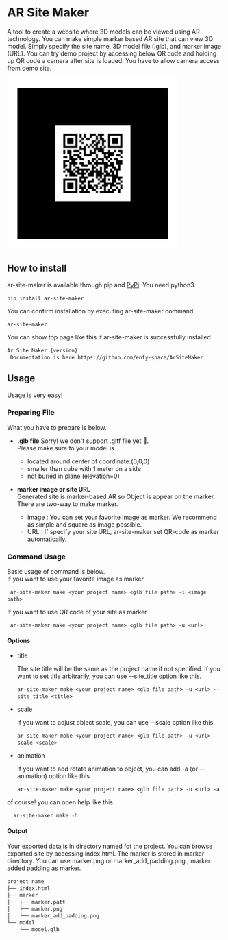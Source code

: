 # AR Site Maker
A tool to create a website where 3D models can be viewed using AR technology.
You can make simple marker based AR site that can view 3D model. 
Simply specify the site name, 3D model file (.glb), and marker image (URL).
You can try demo project by accessing below QR code and holding up QR code a camera after site is loaded.
You have to allow camera access from demo site.

<img src="sample_project/marker/marker_add_padding.png" width="400px">

## How to install
ar-site-maker is available through pip and [PyPi](https://pypi.org/project/ar-site-maker/). You need python3.
```
pip install ar-site-maker
```
You can confirm installation by executing ar-site-maker command.
```
ar-site-maker 
```
You can show top page like this if ar-site-maker is successfully installed.
```
Ar Site Maker {version}
 Documentation is here https://github.com/enfy-space/ArSiteMaker
```

## Usage
Usage is very easy!
<br>
### Preparing File
What you have to prepare is below.
* <b>.glb file</b>
  Sorry! we don't support .gltf file yet 🥹.
  <br>Please make sure to your model is

  * located around center of coordinate:(0,0,0) 
  * smaller than cube with 1 meter on a side
  * not buried in plane (elevation=0)

* <b> marker image or site URL </b>
  <br>Generated site is marker-based AR so Object is appear on the marker.
  There are two-way to make marker. 
  
  * image : You can set your favorite image as marker. 
  We recommend as simple and square as image possible.
  * URL : If specify your site URL, ar-site-maker set QR-code as marker automatically.

### Command Usage
Basic usage of command is below. <br>
If you want to use your favorite image as marker
```
 ar-site-maker make <your project name> <glb file path> -i <image path>
```
If you want to use QR code of your site as marker
```
 ar-site-maker make <your project name> <glb file path> -u <url>
```
#### Options
* title

  The site title will be the same as the project name if not specified.
If you want to set title arbitrarily, you can use --site_title option like this.
  ```
  ar-site-maker make <your project name> <glb file path> -u <url> --site_title <title>
  ```

* scale

  If you want to adjust object scale, you can use --scale option like this.
  ```
  ar-site-maker make <your project name> <glb file path> -u <url> --scale <scale>
  ```
* animation

  If you want to add rotate animation to object, you can add -a (or --animation) option like this.
  ```
  ar-site-maker make <your project name> <glb file path> -u <url> -a 
  ```

of course! you can open help like this
```
  ar-site-maker make -h 
```

#### Output
Your exported data is in directory named fot the project.
You can browse exported site by accessing index.html. The marker is stored in marker directory.
You can use marker.png or marker_add_padding.png ; marker added padding as marker. 
```
project name
├── index.html
├── marker
│   ├── marker.patt
│   ├── marker.png
│   └── marker_add_padding.png
└── model
    └── model.glb
```